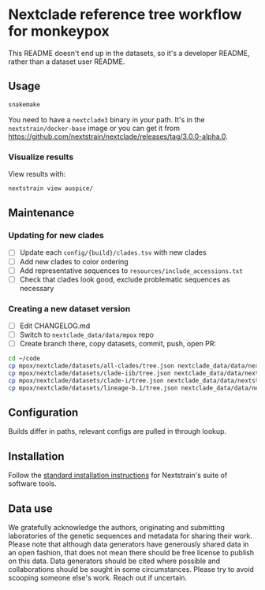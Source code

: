 # Nextclade reference tree workflow for monkeypox

This README doesn't end up in the datasets, so it's a developer README, rather than a dataset user README.

## Usage

```bash
snakemake
```

You need to have a `nextclade3` binary in your path. It's in the `nextstrain/docker-base` image or you can get it from <https://github.com/nextstrain/nextclade/releases/tag/3.0.0-alpha.0>.

### Visualize results

View results with:

```bash
nextstrain view auspice/
```

## Maintenance

### Updating for new clades

- [ ] Update each `config/{build}/clades.tsv` with new clades
- [ ] Add new clades to color ordering
- [ ] Add representative sequences to `resources/include_accessions.txt`
- [ ] Check that clades look good, exclude problematic sequences as necessary

### Creating a new dataset version

- [ ] Edit CHANGELOG.md
- [ ] Switch to `nextclade_data/data/mpox` repo
- [ ] Create branch there, copy datasets, commit, push, open PR:

```bash
cd ~/code
cp mpox/nextclade/datasets/all-clades/tree.json nextclade_data/data/nextstrain/mpox/all-clades/tree.json
cp mpox/nextclade/datasets/clade-iib/tree.json nextclade_data/data/nextstrain/mpox/clade-iib/tree.json
cp mpox/nextclade/datasets/clade-i/tree.json nextclade_data/data/nextstrain/mpox/clade-i/tree.json
cp mpox/nextclade/datasets/lineage-b.1/tree.json nextclade_data/data/nextstrain/mpox/lineage-b.1/tree.json
```

## Configuration

Builds differ in paths, relevant configs are pulled in through lookup.

## Installation

Follow the [standard installation instructions](https://docs.nextstrain.org/en/latest/install.html) for Nextstrain's suite of software tools.

## Data use

We gratefully acknowledge the authors, originating and submitting laboratories of the genetic
sequences and metadata for sharing their work. Please note that although data generators have
generously shared data in an open fashion, that does not mean there should be free license to
publish on this data. Data generators should be cited where possible and collaborations should be
sought in some circumstances. Please try to avoid scooping someone else's work. Reach out if
uncertain.
